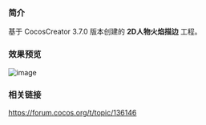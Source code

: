 ### 简介
基于 CocosCreator 3.7.0 版本创建的 **2D人物火焰描边** 工程。

### 效果预览
![image](../../../gif/202206/2022060201.gif)

### 相关链接
https://forum.cocos.org/t/topic/136146